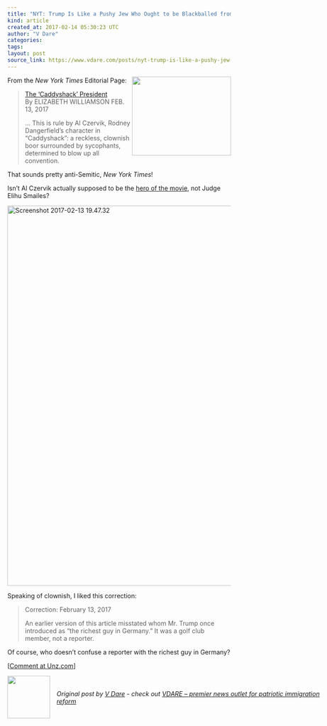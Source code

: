 ```yaml
---
title: "NYT: Trump Is Like a Pushy Jew Who Ought to be Blackballed from Our Country Club"
kind: article
created_at: 2017-02-14 05:30:23 UTC
author: "V Dare"
categories: 
tags: 
layout: post
source_link: https://www.vdare.com/posts/nyt-trump-is-like-a-pushy-jew-who-ought-to-be-blackballed-from-our-country-club
---
```



<!-- Cheat sheet: front matter key values above generated by planet.rb


   NYT: Trump Is Like a Pushy Jew Who Ought to be Blackballed from Our Country Club             # => "I Made a Pretty Gem - Planet.rb"
   https://www.vdare.com/posts/nyt-trump-is-like-a-pushy-jew-who-ought-to-be-blackballed-from-our-country-club               # => "http://poteland.com/blog/i-made-a-pretty-gem-planet-dot-rb/"
   2017-02-14 05:30:23 UTC              # => "2012-04-14 05:17:00 UTC"
   &lt;div class=&quot;pf-content&quot;&gt;&lt;p&gt;&lt;a title=&quot;http://bloximages.newyork1.vip.townnews.com/tulsaworld.com/content/tncms/assets/v3/editorial/e/91/e9117664-2c9d-5485-8b3c-a345efae18fe/524cdc2b9f857.image.jpg&quot; href=&quot;http://bloximages.newyork1.vip.townnews.com/tulsaworld.com/content/tncms/assets/v3/editorial/e/91/e9117664-2c9d-5485-8b3c-a345efae18fe/524cdc2b9f857.image.jpg&quot;&gt;&lt;img class=&quot;alignright&quot; title=&quot;&quot; src=&quot;http://bloximages.newyork1.vip.townnews.com/tulsaworld.com/content/tncms/assets/v3/editorial/e/91/e9117664-2c9d-5485-8b3c-a345efae18fe/524cdc2b9f857.image.jpg&quot; alt=&quot;&quot; width=&quot;223&quot; height=&quot;178&quot; align=&quot;right&quot;&gt;&lt;/a&gt; From the &lt;em&gt;New York Times &lt;/em&gt;Editorial Page:&lt;/p&gt;
&lt;blockquote&gt;&lt;p&gt;&lt;a title=&quot;https://www.nytimes.com/2017/02/13/opinion/the-caddyshack-president.html&quot; href=&quot;https://www.nytimes.com/2017/02/13/opinion/the-caddyshack-president.html&quot;&gt;The ‘Caddyshack’ President&lt;/a&gt;&lt;br&gt;
By ELIZABETH WILLIAMSON FEB. 13, 2017&lt;/p&gt;
&lt;p&gt;… This is rule by Al Czervik, Rodney Dangerfield’s character in “Caddyshack”: a reckless, clownish boor surrounded by sycophants, determined to blow up all convention.&lt;/p&gt;&lt;/blockquote&gt;
&lt;p&gt;That sounds pretty anti-Semitic, &lt;em&gt;New York Times&lt;/em&gt;!&lt;/p&gt;&lt;div id=&quot;57966237cc52c74a5e1363c4&quot; class=&quot;vdb_player vdb_57966237cc52c74a5e1363c456bcd17ce4b018167fea5539&quot;&gt;    &lt;/div&gt;
&lt;p&gt;Isn’t Al Czervik actually supposed to be the &lt;a title=&quot;http://www.unz.com/isteve/jewish-country-club-might-blackball-obama/?highlight=czervik&quot; href=&quot;http://www.unz.com/isteve/jewish-country-club-might-blackball-obama/?highlight=czervik&quot;&gt;hero of the movie&lt;/a&gt;, not Judge Elihu Smailes?&lt;/p&gt;
&lt;p&gt;&lt;a title=&quot;https://twitter.com/PaleoDeadIift/status/794730718261821440&quot; href=&quot;https://twitter.com/PaleoDeadIift/status/794730718261821440&quot;&gt;&lt;img class=&quot;alignnone wp-image-79099 size-full&quot; title=&quot;&quot; src=&quot;http://www.unzcloud.com/wp-content/uploads/2017/02/Screenshot-2017-02-13-19.47.32.png&quot; alt=&quot;Screenshot 2017-02-13 19.47.32&quot; width=&quot;1007&quot; height=&quot;857&quot;&gt;&lt;/a&gt;&lt;/p&gt;
&lt;p&gt;Speaking of clownish, I liked this correction:&lt;/p&gt;
&lt;blockquote&gt;&lt;p&gt;Correction: February 13, 2017&lt;/p&gt;
&lt;p&gt;An earlier version of this article misstated whom Mr. Trump once introduced as “the richest guy in Germany.” It was a golf club member, not a reporter.&lt;/p&gt;&lt;/blockquote&gt;
&lt;p&gt;Of course, who doesn’t confuse a reporter with the richest guy in Germany?&lt;/p&gt;
&lt;p&gt;[&lt;a href=&quot;http://www.unz.com/isteve/nyt-trump-is-like-a-pushy-jew/&quot;&gt;Comment at Unz.com&lt;/a&gt;]&lt;/p&gt;
&lt;/div&gt;           # => "I’ve been hurting to write this ever since we had the idea of creating a Planet for Cubox..." (Continued)
   VDARE – premier news outlet for patriotic immigration reform              # => "This is where I tell you stuff"
   vdare-premier-news-outlet-for-patriotic-immigratio              # => "this-is-where-i-tell-you-stuff"
   https://www.vdare.com               # => "http://poteland.com/articles"
           # => "programming planet"
                 # => "go ruby jekyll"
                 # => "http://poteland.com/images/site-logo.png"
   V Dare                 # => "Pablo Astigarraga"
   @vdar                # => "poteland"
   http://twitter.com/@vdar            # => "http://twitter.com/poteland" -->
<div class="pf-content"><p><a title="http://bloximages.newyork1.vip.townnews.com/tulsaworld.com/content/tncms/assets/v3/editorial/e/91/e9117664-2c9d-5485-8b3c-a345efae18fe/524cdc2b9f857.image.jpg" href="http://bloximages.newyork1.vip.townnews.com/tulsaworld.com/content/tncms/assets/v3/editorial/e/91/e9117664-2c9d-5485-8b3c-a345efae18fe/524cdc2b9f857.image.jpg"><img class="alignright" title="" src="http://bloximages.newyork1.vip.townnews.com/tulsaworld.com/content/tncms/assets/v3/editorial/e/91/e9117664-2c9d-5485-8b3c-a345efae18fe/524cdc2b9f857.image.jpg" alt="" width="223" height="178" align="right"></a> From the <em>New York Times </em>Editorial Page:</p>
<blockquote><p><a title="https://www.nytimes.com/2017/02/13/opinion/the-caddyshack-president.html" href="https://www.nytimes.com/2017/02/13/opinion/the-caddyshack-president.html">The ‘Caddyshack’ President</a><br>
By ELIZABETH WILLIAMSON FEB. 13, 2017</p>
<p>… This is rule by Al Czervik, Rodney Dangerfield’s character in “Caddyshack”: a reckless, clownish boor surrounded by sycophants, determined to blow up all convention.</p></blockquote>
<p>That sounds pretty anti-Semitic, <em>New York Times</em>!</p><div id="57966237cc52c74a5e1363c4" class="vdb_player vdb_57966237cc52c74a5e1363c456bcd17ce4b018167fea5539">    </div>
<p>Isn’t Al Czervik actually supposed to be the <a title="http://www.unz.com/isteve/jewish-country-club-might-blackball-obama/?highlight=czervik" href="http://www.unz.com/isteve/jewish-country-club-might-blackball-obama/?highlight=czervik">hero of the movie</a>, not Judge Elihu Smailes?</p>
<p><a title="https://twitter.com/PaleoDeadIift/status/794730718261821440" href="https://twitter.com/PaleoDeadIift/status/794730718261821440"><img class="alignnone wp-image-79099 size-full" title="" src="http://www.unzcloud.com/wp-content/uploads/2017/02/Screenshot-2017-02-13-19.47.32.png" alt="Screenshot 2017-02-13 19.47.32" width="1007" height="857"></a></p>
<p>Speaking of clownish, I liked this correction:</p>
<blockquote><p>Correction: February 13, 2017</p>
<p>An earlier version of this article misstated whom Mr. Trump once introduced as “the richest guy in Germany.” It was a golf club member, not a reporter.</p></blockquote>
<p>Of course, who doesn’t confuse a reporter with the richest guy in Germany?</p>
<p>[<a href="http://www.unz.com/isteve/nyt-trump-is-like-a-pushy-jew/">Comment at Unz.com</a>]</p>
</div><div class="">
  <img src="" style="width: 96px; height: 96;">
  <span style="position: absolute; padding: 32px 15px;">
    <i>Original post by <a href="http://twitter.com/@vdar">V Dare</a> - check out <a href="https://www.vdare.com">VDARE – premier news outlet for patriotic immigration reform</a></i>
  </span>
</div>
